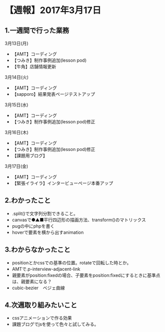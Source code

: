 # 【週報】2017年3月17日

## 1.一週間で行った業務

3月13日(月)
- 【AMT】コーディング
- 【つみき】制作事例追加(lesson pod)
- 【牛角】店舗情報更新

3月14日(火)
- 【AMT】コーディング
- 【sapporo】結果発表ページテストアップ

3月15日(水)
- 【AMT】コーディング
- 【つみき】制作事例追加(lesson pod)修正

3月16日(木)
- 【AMT】コーディング
- 【つみき】制作事例追加(lesson pod)修正
- 【課題用ブログ】


3月17日(金)
- 【AMT】コーディング
- 【緊張イライラ】インタービューページ本番アップ


## 2.わかったこと
- .split()で文字列分割できること。
- canvasで●▲■平行四辺形の描画方法、transform()のマトリックス
- pugの中にphpを書く
- hoverで要素を横から出すanimation

## 3.わからなかったこと
- positionとかcssでの基準の位置。rotateで回転した時とか。
- AMTで.p-interview-adjacent-link
- 親要素がposition:fixedの場合、子要素をposition:fixedにするときに基準点は、親要素になる？
- cubic-bezier　ベジェ曲線


## 4.次週取り組みたいこと
- cssアニメーションで作る効果
- 課題ブログでjsを使って色々と試してみる。

